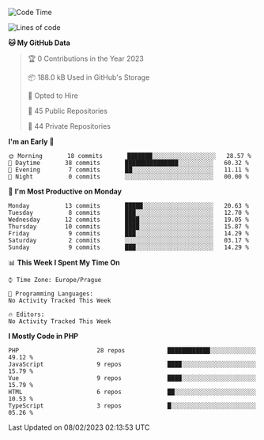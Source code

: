 <!--START_SECTION:waka-->
![Code Time](http://img.shields.io/badge/Code%20Time-1%2C583%20hrs%2058%20mins-blue)

![Lines of code](https://img.shields.io/badge/From%20Hello%20World%20I%27ve%20Written-175%20Thousand%20lines%20of%20code-blue)

**🐱 My GitHub Data** 

> 🏆 0 Contributions in the Year 2023
 > 
> 📦 188.0 kB Used in GitHub's Storage 
 > 
> 💼 Opted to Hire
 > 
> 📜 45 Public Repositories 
 > 
> 🔑 44 Private Repositories  
 > 
**I'm an Early 🐤** 

```text
🌞 Morning       18 commits       ███████░░░░░░░░░░░░░░░░░░   28.57 % 
🌆 Daytime       38 commits       ███████████████░░░░░░░░░░   60.32 % 
🌃 Evening        7 commits       ██░░░░░░░░░░░░░░░░░░░░░░░   11.11 % 
🌙 Night          0 commits       ░░░░░░░░░░░░░░░░░░░░░░░░░   00.00 % 

```
📅 **I'm Most Productive on Monday** 

```text
Monday          13 commits       █████░░░░░░░░░░░░░░░░░░░░   20.63 % 
Tuesday          8 commits       ███░░░░░░░░░░░░░░░░░░░░░░   12.70 % 
Wednesday       12 commits       ████░░░░░░░░░░░░░░░░░░░░░   19.05 % 
Thursday        10 commits       ████░░░░░░░░░░░░░░░░░░░░░   15.87 % 
Friday           9 commits       ███░░░░░░░░░░░░░░░░░░░░░░   14.29 % 
Saturday         2 commits       ░░░░░░░░░░░░░░░░░░░░░░░░░   03.17 % 
Sunday           9 commits       ███░░░░░░░░░░░░░░░░░░░░░░   14.29 % 

```


📊 **This Week I Spent My Time On** 

```text
⌚︎ Time Zone: Europe/Prague

💬 Programming Languages: 
No Activity Tracked This Week

🔥 Editors: 
No Activity Tracked This Week

```

**I Mostly Code in PHP** 

```text
PHP                      28 repos            ████████████░░░░░░░░░░░░░   49.12 % 
JavaScript               9 repos             ████░░░░░░░░░░░░░░░░░░░░░   15.79 % 
Vue                      9 repos             ████░░░░░░░░░░░░░░░░░░░░░   15.79 % 
HTML                     6 repos             ██░░░░░░░░░░░░░░░░░░░░░░░   10.53 % 
TypeScript               3 repos             █░░░░░░░░░░░░░░░░░░░░░░░░   05.26 % 

```



 Last Updated on 08/02/2023 02:13:53 UTC
<!--END_SECTION:waka-->
<!--
**AlexKratky/AlexKratky** is a ✨ _special_ ✨ repository because its `README.md` (this file) appears on your GitHub profile.

Here are some ideas to get you started:

- 🔭 I’m currently working on ...
- 🌱 I’m currently learning ...
- 👯 I’m looking to collaborate on ...
- 🤔 I’m looking for help with ...
- 💬 Ask me about ...
- 📫 How to reach me: ...
- 😄 Pronouns: ...
- ⚡ Fun fact: ...
-->
